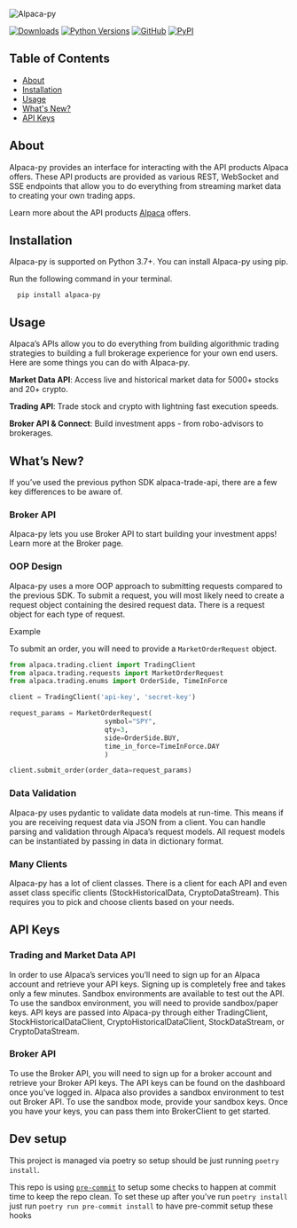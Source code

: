 ![Alpaca-py](https://github.com/alpacahq/alpaca-py/blob/master/docs/images/alpaca-py-banner.png?raw=true)

[![Downloads](https://pepy.tech/badge/alpaca-py/month)](https://pepy.tech/project/alpaca-py)
[![Python Versions](https://img.shields.io/pypi/pyversions/alpaca-py.svg?logo=python&logoColor=white)](https://pypi.org/project/alpaca-py)
[![GitHub](https://img.shields.io/github/license/alpacahq/alpaca-py?color=blue)](https://github.com/alpacahq/alpaca-py/blob/master/LICENSE.md)
[![PyPI](https://img.shields.io/pypi/v/alpaca-py?color=blue)](https://pypi.org/project/alpaca-py/)

## Table of Contents
* [About](#About)
* [Installation](#Installation)
* [Usage](#Usage)
* [What's New?](#whats-new)
* [API Keys](#api-keys)

## About

Alpaca-py provides an interface for interacting with the API products Alpaca offers. These API products are provided as various REST, WebSocket and SSE endpoints that allow you to do everything from streaming market data to creating your own trading apps. 

Learn more about the API products [Alpaca]((https://alpaca.markets/)) offers.


## Installation

Alpaca-py is supported on Python 3.7+.  You can install Alpaca-py using pip.

Run the following command in your terminal.

```shell
  pip install alpaca-py
```

## Usage
Alpaca’s APIs allow you to do everything from building algorithmic trading strategies to building a full brokerage experience for your own end users. Here are some things you can do with Alpaca-py.

**Market Data API**: Access live and historical market data for 5000+ stocks and 20+ crypto.

**Trading API**: Trade stock and crypto with lightning fast execution speeds.

**Broker API & Connect**: Build investment apps - from robo-advisors to brokerages.

## What’s New? <a name="whats-new"></a>
If you’ve used the previous python SDK alpaca-trade-api, there are a few key differences to be aware of.

### Broker API
Alpaca-py lets you use Broker API to start building your investment apps! Learn more at the Broker page.

### OOP Design
Alpaca-py uses a more OOP approach to submitting requests compared to the previous SDK. To submit a request, you will most likely need to create a request object containing the desired request data. There is a request object for each type of request.

Example

To submit an order, you will need to provide a `MarketOrderRequest` object.

```python
from alpaca.trading.client import TradingClient
from alpaca.trading.requests import MarketOrderRequest
from alpaca.trading.enums import OrderSide, TimeInForce

client = TradingClient('api-key', 'secret-key')

request_params = MarketOrderRequest(
                        symbol="SPY",
                        qty=3,
                        side=OrderSide.BUY,
                        time_in_force=TimeInForce.DAY
                        )

client.submit_order(order_data=request_params)
```

### Data Validation
Alpaca-py uses pydantic to validate data models at run-time. This means if you are receiving request data via JSON from a client. You can handle parsing and validation through Alpaca’s request models. All request models can be instantiated by passing in data in dictionary format.

### Many Clients
Alpaca-py has a lot of client classes. There is a client for each API and even asset class specific clients (StockHistoricalData, CryptoDataStream). This requires you to pick and choose clients based on your needs.

## API Keys <a name="api-keys"></a>

### Trading and Market Data API
In order to use Alpaca’s services you’ll need to sign up for an Alpaca account and retrieve your API keys. Signing up is completely free and takes only a few minutes. Sandbox environments are available to test out the API. To use the sandbox environment, you will need to provide sandbox/paper keys. API keys are passed into Alpaca-py through either TradingClient, StockHistoricalDataClient, CryptoHistoricalDataClient, StockDataStream, or CryptoDataStream.

### Broker API
To use the Broker API, you will need to sign up for a broker account and retrieve your Broker API keys. The API keys can be found on the dashboard once you’ve logged in. Alpaca also provides a sandbox environment to test out Broker API. To use the sandbox mode, provide your sandbox keys. Once you have your keys, you can pass them into BrokerClient to get started.

## Dev setup

This project is managed via poetry so setup should be just running `poetry install`.

This repo is using [`pre-commit`](https://pre-commit.com/) to setup some checks to happen at commit time to keep the
repo clean. To set these up after you've run `poetry install` just run `poetry run pre-commit install` to have
pre-commit setup these hooks




